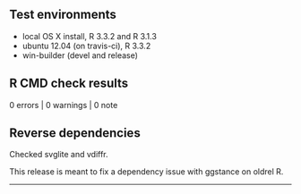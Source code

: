 ## Test environments
* local OS X install, R 3.3.2 and R 3.1.3
* ubuntu 12.04 (on travis-ci), R 3.3.2
* win-builder (devel and release)

## R CMD check results

0 errors | 0 warnings | 0 note

## Reverse dependencies

Checked svglite and vdiffr.

This release is meant to fix a dependency issue with ggstance on oldrel R.

---
